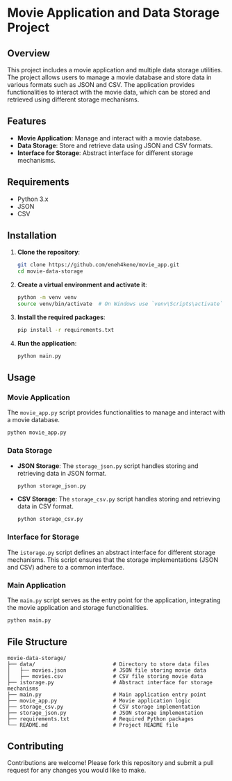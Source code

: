 # Movie Application and Data Storage Project

## Overview

This project includes a movie application and multiple data storage utilities. The project allows users to manage a movie database and store data in various formats such as JSON and CSV. The application provides functionalities to interact with the movie data, which can be stored and retrieved using different storage mechanisms.

## Features

- **Movie Application**: Manage and interact with a movie database.
- **Data Storage**: Store and retrieve data using JSON and CSV formats.
- **Interface for Storage**: Abstract interface for different storage mechanisms.

## Requirements

- Python 3.x
- JSON
- CSV

## Installation

1. **Clone the repository**:
   ```bash
   git clone https://github.com/eneh4kene/movie_app.git
   cd movie-data-storage
   ```

2. **Create a virtual environment and activate it**:
   ```bash
   python -m venv venv
   source venv/bin/activate  # On Windows use `venv\Scripts\activate`
   ```

3. **Install the required packages**:
   ```bash
   pip install -r requirements.txt
   ```

4. **Run the application**:
   ```bash
   python main.py
   ```


## Usage

### Movie Application

The `movie_app.py` script provides functionalities to manage and interact with a movie database.

```bash
python movie_app.py
```

### Data Storage

- **JSON Storage**:
  The `storage_json.py` script handles storing and retrieving data in JSON format.

  ```bash
  python storage_json.py
  ```

- **CSV Storage**:
  The `storage_csv.py` script handles storing and retrieving data in CSV format.

  ```bash
  python storage_csv.py
  ```

### Interface for Storage

The `istorage.py` script defines an abstract interface for different storage mechanisms. This script ensures that the storage implementations (JSON and CSV) adhere to a common interface.

### Main Application

The `main.py` script serves as the entry point for the application, integrating the movie application and storage functionalities.

```bash
python main.py
```

## File Structure

```
movie-data-storage/
├── data/                         # Directory to store data files
│   ├── movies.json               # JSON file storing movie data
│   ├── movies.csv                # CSV file storing movie data
├── istorage.py                   # Abstract interface for storage mechanisms
├── main.py                       # Main application entry point
├── movie_app.py                  # Movie application logic
├── storage_csv.py                # CSV storage implementation
├── storage_json.py               # JSON storage implementation
├── requirements.txt              # Required Python packages
└── README.md                     # Project README file
```

## Contributing

Contributions are welcome! Please fork this repository and submit a pull request for any changes you would like to make.
